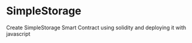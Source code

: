 # SimpleStorage
Create SimpleStorage Smart Contract using solidity and deploying it with javascript
